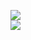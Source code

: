 [![](https://img.shields.io/badge/Made%20With-Github%20Spray-lightgrey.svg?style=for-the-badge&logo=github)](https://github.com/Annihil/github-spray#22729)  
[![](https://i.imgur.com/2DrTn0Z.gif)](https://github.com/Annihil/github-spray)
